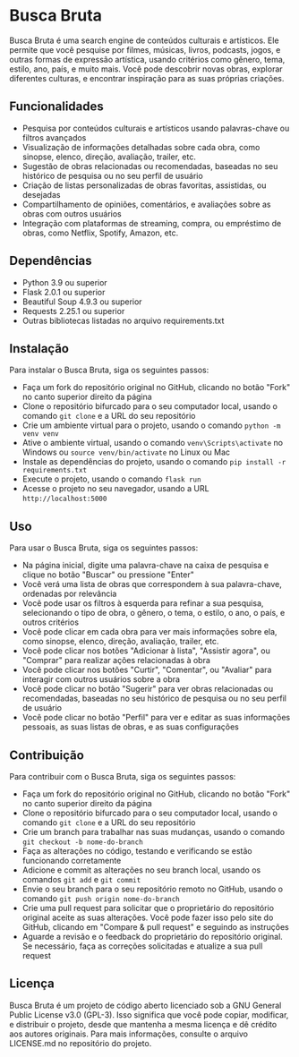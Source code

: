 # Busca Bruta

Busca Bruta é uma search engine de conteúdos culturais e artísticos. Ele permite que você pesquise por filmes, músicas, livros, podcasts, jogos, e outras formas de expressão artística, usando critérios como gênero, tema, estilo, ano, país, e muito mais. Você pode descobrir novas obras, explorar diferentes culturas, e encontrar inspiração para as suas próprias criações.

## Funcionalidades

- Pesquisa por conteúdos culturais e artísticos usando palavras-chave ou filtros avançados
- Visualização de informações detalhadas sobre cada obra, como sinopse, elenco, direção, avaliação, trailer, etc.
- Sugestão de obras relacionadas ou recomendadas, baseadas no seu histórico de pesquisa ou no seu perfil de usuário
- Criação de listas personalizadas de obras favoritas, assistidas, ou desejadas
- Compartilhamento de opiniões, comentários, e avaliações sobre as obras com outros usuários
- Integração com plataformas de streaming, compra, ou empréstimo de obras, como Netflix, Spotify, Amazon, etc.

## Dependências

- Python 3.9 ou superior
- Flask 2.0.1 ou superior
- Beautiful Soup 4.9.3 ou superior
- Requests 2.25.1 ou superior
- Outras bibliotecas listadas no arquivo requirements.txt

## Instalação

Para instalar o Busca Bruta, siga os seguintes passos:

- Faça um fork do repositório original no GitHub, clicando no botão "Fork" no canto superior direito da página
- Clone o repositório bifurcado para o seu computador local, usando o comando `git clone` e a URL do seu repositório
- Crie um ambiente virtual para o projeto, usando o comando `python -m venv venv`
- Ative o ambiente virtual, usando o comando `venv\Scripts\activate` no Windows ou `source venv/bin/activate` no Linux ou Mac
- Instale as dependências do projeto, usando o comando `pip install -r requirements.txt`
- Execute o projeto, usando o comando `flask run`
- Acesse o projeto no seu navegador, usando a URL `http://localhost:5000`

## Uso

Para usar o Busca Bruta, siga os seguintes passos:

- Na página inicial, digite uma palavra-chave na caixa de pesquisa e clique no botão "Buscar" ou pressione "Enter"
- Você verá uma lista de obras que correspondem à sua palavra-chave, ordenadas por relevância
- Você pode usar os filtros à esquerda para refinar a sua pesquisa, selecionando o tipo de obra, o gênero, o tema, o estilo, o ano, o país, e outros critérios
- Você pode clicar em cada obra para ver mais informações sobre ela, como sinopse, elenco, direção, avaliação, trailer, etc.
- Você pode clicar nos botões "Adicionar à lista", "Assistir agora", ou "Comprar" para realizar ações relacionadas à obra
- Você pode clicar nos botões "Curtir", "Comentar", ou "Avaliar" para interagir com outros usuários sobre a obra
- Você pode clicar no botão "Sugerir" para ver obras relacionadas ou recomendadas, baseadas no seu histórico de pesquisa ou no seu perfil de usuário
- Você pode clicar no botão "Perfil" para ver e editar as suas informações pessoais, as suas listas de obras, e as suas configurações

## Contribuição

Para contribuir com o Busca Bruta, siga os seguintes passos:

- Faça um fork do repositório original no GitHub, clicando no botão "Fork" no canto superior direito da página
- Clone o repositório bifurcado para o seu computador local, usando o comando `git clone` e a URL do seu repositório
- Crie um branch para trabalhar nas suas mudanças, usando o comando `git checkout -b nome-do-branch`
- Faça as alterações no código, testando e verificando se estão funcionando corretamente
- Adicione e commit as alterações no seu branch local, usando os comandos `git add` e `git commit`
- Envie o seu branch para o seu repositório remoto no GitHub, usando o comando `git push origin nome-do-branch`
- Crie uma pull request para solicitar que o proprietário do repositório original aceite as suas alterações. Você pode fazer isso pelo site do GitHub, clicando em "Compare & pull request" e seguindo as instruções
- Aguarde a revisão e o feedback do proprietário do repositório original. Se necessário, faça as correções solicitadas e atualize a sua pull request

## Licença

Busca Bruta é um projeto de código aberto licenciado sob a GNU General Public License v3.0 (GPL-3). Isso significa que você pode copiar, modificar, e distribuir o projeto, desde que mantenha a mesma licença e dê crédito aos autores originais. Para mais informações, consulte o arquivo LICENSE.md no repositório do projeto.
